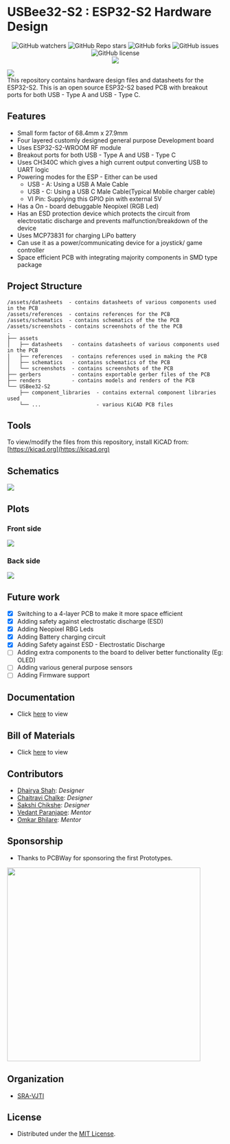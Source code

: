 # USBee32-S2 : ESP32-S2 Hardware Design

<p align="center">
<img alt="GitHub watchers" src="https://img.shields.io/github/watchers/dhairyashah1/USBee32-S2">
<img alt="GitHub Repo stars" src="https://img.shields.io/github/stars/dhairyashah1/USBee32-S2">
<img alt="GitHub forks" src="https://img.shields.io/github/forks/dhairyashah1/USBee32-S2">
<img alt="GitHub issues" src="https://img.shields.io/github/issues/dhairyashah1/USBee32-S2">
<img alt="GitHub license" src="https://img.shields.io/github/license/dhairyashah1/USBee32-S2">
  </br>
<img src="./assets/screenshots/logos/usbee32-s2-logo.jpeg" ></p>
<img src="./assets/screenshots/4-layer/general.png"/>
</br>
This repository contains hardware design files and datasheets for the ESP32-S2. This is an open source ESP32-S2 based PCB with breakout ports for both USB - Type A and USB - Type C.
</br>


## Features

* Small form factor of 68.4mm x 27.9mm
* Four layered customly designed general purpose Development board
* Uses ESP32-S2-WROOM RF module
* Breakout ports for both USB - Type A and USB - Type C
* Uses CH340C which gives a high current output converting USB to UART logic
* Powering modes for the ESP - Either can be used
  - USB - A: Using a USB A Male Cable
  - USB - C: Using a USB C Male Cable(Typical Mobile charger cable)
  - VI Pin: Supplying this GPIO pin with external 5V
* Has a On - board debuggable Neopixel (RGB Led)
* Has an ESD protection device which protects the circuit from electrostatic discharge and prevents malfunction/breakdown of the device
* Uses MCP73831 for charging LiPo battery
* Can use it as a power/communicating device for a joystick/ game controller
* Space efficient PCB with integrating majority components in SMD type package 


## Project Structure

```
/assets/datasheets  - contains datasheets of various components used in the PCB
/assets/references  - contains references for the PCB
/assets/schematics  - contains schematics of the the PCB
/assets/screenshots - contains screenshots of the the PCB
.
├── assets
│   ├── datasheets   - contains datasheets of various components used in the PCB         
│   ├── references   - contains references used in making the PCB
│   ├── schematics   - contains schematics of the PCB
│   └── screenshots  - contains screenshots of the PCB
├── gerbers          - contains exportable gerber files of the PCB
├── renders          - contains models and renders of the PCB
└── USBee32-S2       
    ├── component_libraries  - contains external component libraries used 
    └── ...                  - various KiCAD PCB files
```


## Tools

To view/modify the files from this repository, install KiCAD from: [https://kicad.org](https://kicad.org)

## Schematics

<img src="./assets/screenshots/4-layer/schematics.png"/>

## Plots
### Front side

<img src="./assets/screenshots/4-layer/front.png"/>


### Back side

<img src="./assets/screenshots/4-layer/back.png"/>


## Future work

- [x] Switching to a 4-layer PCB to make it more space efficient
- [x] Adding safety against electrostatic discharge (ESD)
- [x] Adding Neopixel RBG Leds
- [x] Adding Battery charging circuit
- [x] Adding Safety against ESD - Electrostatic Discharge
- [ ] Adding extra components to the board to deliver better functionality (Eg: OLED)
- [ ] Adding various general purpose sensors 
- [ ] Adding Firmware support

## Documentation
- Click [here](https://dhairyashah1.github.io/USBee32-S2/) to view

## Bill of Materials
- Click [here](https://docs.google.com/spreadsheets/d/1pFtIJ-MqmLt7VhAe4oJemrvx9vsikKc4zFzRtyDyzKU/) to view


<!-- CONTRIBUTORS -->
## Contributors

- [Dhairya Shah](https://github.com/dhairyashah1): *Designer*
- [Chaitravi Chalke](https://github.com/chaitravi-ce): *Designer*
- [Sakshi Chikshe](https://github.com/Sakshi-0311): *Designer*
- [Vedant Paranjape](https://github.com/VedantParanjape): *Mentor*
- [Omkar Bhilare](https://github.com/ombhilare999): *Mentor*

## Sponsorship
- Thanks to PCBWay for sponsoring the first Prototypes.
<img src="./assets/screenshots/4-layer/pcbway_spons.jpeg" width="450"/>

## Organization
- [SRA-VJTI](https://github.com/SRA-VJTI)

## License
- Distributed under the [MIT License](https://github.com/dhairyashah1/pcb-design-ESP32-S2/blob/main/LICENSE).
